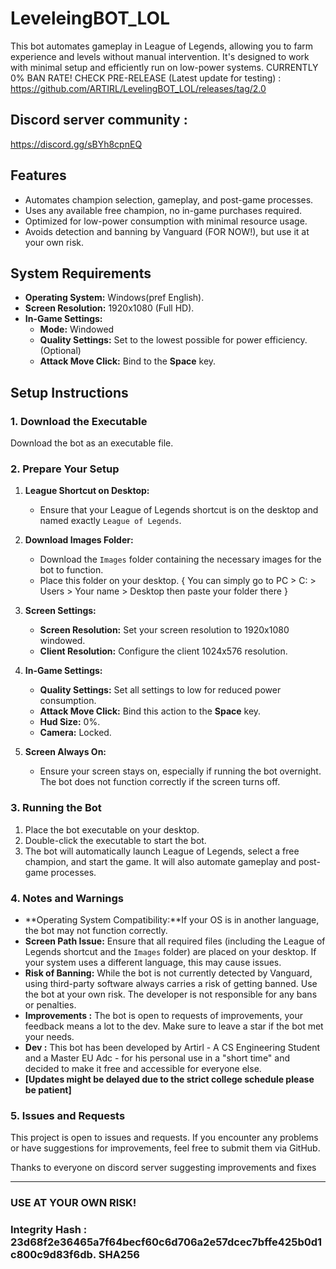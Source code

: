 # LeveleingBOT_LOL

This bot automates gameplay in League of Legends, allowing you to farm experience and levels without manual intervention. It's designed to work with minimal setup and efficiently run on low-power systems.
CURRENTLY 0% BAN RATE!
CHECK PRE-RELEASE (Latest update for testing) : https://github.com/ARTIRL/LevelingBOT_LOL/releases/tag/2.0


## Discord server community :
https://discord.gg/sBYh8cpnEQ

## Features

- Automates champion selection, gameplay, and post-game processes.
- Uses any available free champion, no in-game purchases required.
- Optimized for low-power consumption with minimal resource usage.
- Avoids detection and banning by Vanguard (FOR NOW!), but use it at your own risk.

## System Requirements

- **Operating System:** Windows(pref English).
- **Screen Resolution:** 1920x1080 (Full HD).
- **In-Game Settings:** 
  - **Mode:** Windowed
  - **Quality Settings:** Set to the lowest possible for power efficiency.(Optional)
  - **Attack Move Click:** Bind to the **Space** key.

## Setup Instructions

### 1. Download the Executable

Download the bot as an executable file.

### 2. Prepare Your Setup

1. **League Shortcut on Desktop:**
   - Ensure that your League of Legends shortcut is on the desktop and named exactly `League of Legends`.

2. **Download Images Folder:**
   - Download the `Images` folder containing the necessary images for the bot to function.
   - Place this folder on your desktop. { You can simply go to PC > C: > Users > Your name > Desktop  then paste your folder there }

3. **Screen Settings:**
   - **Screen Resolution:** Set your screen resolution to 1920x1080 windowed.
   - **Client Resolution:** Configure the client 1024x576 resolution.

4. **In-Game Settings:**
   - **Quality Settings:** Set all settings to low for reduced power consumption.
   - **Attack Move Click:** Bind this action to the **Space** key.
   - **Hud Size:** 0%.
   - **Camera:** Locked.
5. **Screen Always On:**
   - Ensure your screen stays on, especially if running the bot overnight. The bot does not function correctly if the screen turns off.

### 3. Running the Bot

1. Place the bot executable on your desktop.
2. Double-click the executable to start the bot.
3. The bot will automatically launch League of Legends, select a free champion, and start the game. It will also automate gameplay and post-game processes.

### 4. Notes and Warnings

- **Operating System Compatibility:**If your OS is in another language, the bot may not function correctly.
- **Screen Path Issue:** Ensure that all required files (including the League of Legends shortcut and the `Images` folder) are placed on your desktop. If your system uses a different language, this may cause issues.
- **Risk of Banning:** While the bot is not currently detected by Vanguard, using third-party software always carries a risk of getting banned. Use the bot at your own risk. The developer is not responsible for any bans or penalties.
- **Improvements :** The bot is open to requests of improvements, your feedback means a lot to the dev. Make sure to leave a star if the bot met your needs.
- **Dev :** This bot has been developed by Artirl - A CS Engineering Student and a Master EU Adc - for his personal use in a "short time" and decided to make it free and accessible for everyone else.
-  **[Updates might be delayed due to the strict college schedule please be patient]** 

### 5. Issues and Requests

This project is open to issues and requests. If you encounter any problems or have suggestions for improvements, feel free to submit them via GitHub.

Thanks to everyone on discord server suggesting improvements and fixes

---
### USE AT YOUR OWN RISK!

### Integrity Hash : 23d68f2e36465a7f64becf60c6d706a2e57dcec7bffe425b0d1c800c9d83f6db. SHA256

